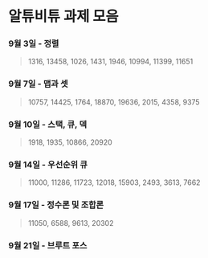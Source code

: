 # 알튜비튜 과제 모음
  ### 9월 3일 - 정렬
  >1316, 13458, 1026, 1431, 1946, 10994, 11399, 11651
  ### 9월 7일 - 맵과 셋
  >10757, 14425, 1764, 18870, 19636, 2015, 4358, 9375
  ### 9월 10일 - 스택, 큐, 덱
  >1918, 1935, 10866, 20920
  ### 9월 14일 - 우선순위 큐
  >11000, 11286, 11723, 12018, 15903, 2493, 3613, 7662
  ### 9월 17일 - 정수론 및 조합론
  >11050, 6588, 9613, 20302
  ### 9월 21일 - 브루트 포스
  >
